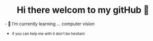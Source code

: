 ### 
<center><h1>Hi there welcom to my gitHub 👋</h1></center>
- 🌱 I’m currently learning ... computer vision <br>
<ul>
  <li><small>if you can help me with it don't be hesitant</small></li>
</ul>
<!--
**chahinefehri7/chahinefehri7** is a ✨ _special_ ✨ repository because its `README.md` (this file) appears on your GitHub profile.

Here are some ideas to get you started:

- 🔭 I’m currently working on ...
- 👯 I’m looking to collaborate on ...
- 🤔 I’m looking for help with ...
- 💬 Ask me about ...
- 📫 How to reach me: ...
- 😄 Pronouns: ...
- ⚡ Fun fact: ...
-->
